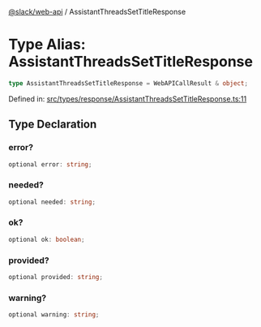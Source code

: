 [@slack/web-api](../index.md) / AssistantThreadsSetTitleResponse

# Type Alias: AssistantThreadsSetTitleResponse

```ts
type AssistantThreadsSetTitleResponse = WebAPICallResult & object;
```

Defined in: [src/types/response/AssistantThreadsSetTitleResponse.ts:11](https://github.com/slackapi/node-slack-sdk/blob/main/packages/web-api/src/types/response/AssistantThreadsSetTitleResponse.ts#L11)

## Type Declaration

### error?

```ts
optional error: string;
```

### needed?

```ts
optional needed: string;
```

### ok?

```ts
optional ok: boolean;
```

### provided?

```ts
optional provided: string;
```

### warning?

```ts
optional warning: string;
```

